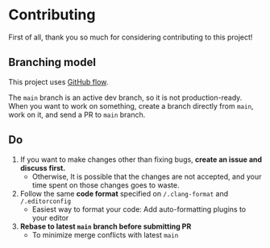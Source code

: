 
# Contributing
First of all, thank you so much for considering contributing to this project!

## Branching model
This project uses [GitHub flow](https://guides.github.com/introduction/flow/).

The `main` branch is an active dev branch, so it is not production-ready.\
When you want to work on something,
create a branch directly from `main`, work on it, and send a PR to `main` branch.

## Do
1. If you want to make changes other than fixing bugs, **create an issue and discuss first.**
    * Otherwise, It is possible that the changes are not accepted, and your time spent on those changes goes to waste.
2. Follow the same **code format** specified on `/.clang-format` and `/.editorconfig`
    * Easiest way to format your code: Add auto-formatting plugins to your editor
3. **Rebase to latest `main` branch before submitting PR**
    * To minimize merge conflicts with latest `main`
